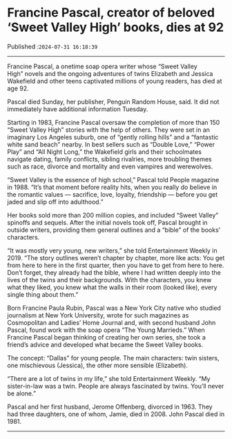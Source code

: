 # Francine Pascal, creator of beloved ‘Sweet Valley High’ books, dies at 92

Published :`2024-07-31 16:18:39`

---

Francine Pascal, a onetime soap opera writer whose “Sweet Valley High” novels and the ongoing adventures of twins Elizabeth and Jessica Wakefield and other teens captivated millions of young readers, has died at age 92.

Pascal died Sunday, her publisher, Penguin Random House, said. It did not immediately have additional information Tuesday.

Starting in 1983, Francine Pascal oversaw the completion of more than 150 “Sweet Valley High” stories with the help of others. They were set in an imaginary Los Angeles suburb, one of “gently rolling hills” and a “fantastic white sand beach” nearby. In best sellers such as “Double Love,” “Power Play” and “All Night Long,” the Wakefield girls and their schoolmates navigate dating, family conflicts, sibling rivalries, more troubling themes such as race, divorce and mortality and even vampires and werewolves.

“Sweet Valley is the essence of high school,” Pascal told People magazine in 1988. “It’s that moment before reality hits, when you really do believe in the romantic values — sacrifice, love, loyalty, friendship — before you get jaded and slip off into adulthood.”

Her books sold more than 200 million copies, and included “Sweet Valley” spinoffs and sequels. After the initial novels took off, Pascal brought in outside writers, providing them general outlines and a “bible” of the books’ characters.

“It was mostly very young, new writers,” she told Entertainment Weekly in 2019. “The story outlines weren’t chapter by chapter, more like acts: You get from here to here in the first quarter, then you have to get from here to here. Don’t forget, they already had the bible, where I had written deeply into the lives of the twins and their backgrounds. With the characters, you knew what they liked, you knew what the walls in their room (looked like), every single thing about them.”

Born Francine Paula Rubin, Pascal was a New York City native who studied journalism at New York University, wrote for such magazines as Cosmopolitan and Ladies’ Home Journal and, with second husband John Pascal, found work with the soap opera “The Young Marrieds.” When Francine Pascal began thinking of creating her own series, she took a friend’s advice and developed what became the Sweet Valley books.

The concept: “Dallas” for young people. The main characters: twin sisters, one mischievous (Jessica), the other more sensible (Elizabeth).

“There are a lot of twins in my life,” she told Entertainment Weekly. “My sister-in-law was a twin. People are always fascinated by twins. You’ll never be alone.”

Pascal and her first husband, Jerome Offenberg, divorced in 1963. They had three daughters, one of whom, Jamie, died in 2008. John Pascal died in 1981.

---

